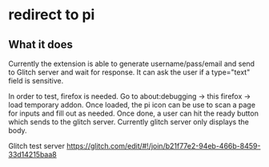 # redirect to pi

## What it does ##

Currently the extension is able to generate username/pass/email and send to Glitch server and wait for response. It can ask the user if a type="text" field is sensitive.

In order to test, firefox is needed. Go to about:debugging -> this firefox -> load temporary addon. Once loaded, the pi icon 
can be use to scan a page for inputs and fill out as needed. Once done, a user can hit the ready button which sends to the glitch server. Currently glitch server only displays the body.

Glitch test server
https://glitch.com/edit/#!/join/b21f77e2-94eb-466b-8459-33d14215baa8
